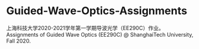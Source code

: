 # Guided-Wave-Optics-Assignments
上海科技大学2020-2021学年第一学期导波光学（EE290C）作业。Assignments of Guided Wave Optics (EE290C) @ ShanghaiTech University, Fall 2020.

